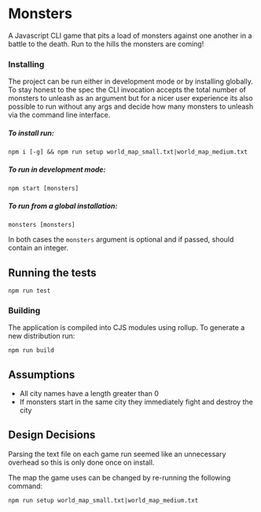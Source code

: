 # Monsters

A Javascript CLI game that pits a load of monsters against one another in a battle to the death. Run to the hills the monsters are coming!

### Installing

The project can be run either in development mode or by installing globally. To stay honest to the spec the CLI invocation accepts the total number of monsters to unleash as an argument but for a nicer user experience its also possible to run without any args and decide how many monsters to unleash via the command line interface.

##### To install run:
`npm i [-g] && npm run setup world_map_small.txt|world_map_medium.txt`

##### To run in development mode:
`npm start [monsters]`

##### To run from a global installation:
`monsters [monsters]`

In both cases the `monsters` argument is optional and if passed, should contain an integer.

## Running the tests

`npm run test`

### Building
The application is compiled into CJS modules using rollup. To generate a new distribution run:

`npm run build`

## Assumptions
- All city names have a length greater than 0
- If monsters start in the same city they immediately fight and destroy the city

## Design Decisions
Parsing the text file on each game run seemed like an unnecessary overhead so this is only done once on install. 

The map the game uses can be changed by re-running the following command:

`npm run setup world_map_small.txt|world_map_medium.txt`
